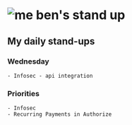 # ![me](https://avatars2.githubusercontent.com/u/5232044?s=50&v=4) ben's stand up

## My daily stand-ups

### Wednesday

    - Infosec - api integration

### Priorities 
   
    - Infosec
    - Recurring Payments in Authorize
